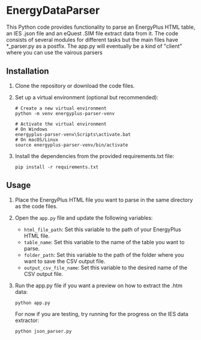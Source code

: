 # EnergyDataParser

This Python code provides functionality to parse an EnergyPlus HTML table, an IES .json file and an eQuest .SIM file extract data from it. The code consists of several modules for different tasks but the main files have \*\_parser.py as a postfix. The app.py will eventually be a kind of "client" where you can use the vairous parsers

## Installation

1. Clone the repository or download the code files.

2. Set up a virtual environment (optional but recommended):

   ```shell
   # Create a new virtual environment
   python -m venv energyplus-parser-venv

   # Activate the virtual environment
   # On Windows
   energyplus-parser-venv\Scripts\activate.bat
   # On macOS/Linux
   source energyplus-parser-venv/bin/activate
   ```

3. Install the dependencies from the provided requirements.txt file:
   ```shell
   pip install -r requirements.txt
   ```

## Usage

1. Place the EnergyPlus HTML file you want to parse in the same directory as the code files.

2. Open the `app.py` file and update the following variables:

   - `html_file_path`: Set this variable to the path of your EnergyPlus HTML file.
   - `table_name`: Set this variable to the name of the table you want to parse.
   - `folder_path`: Set this variable to the path of the folder where you want to save the CSV output file.
   - `output_csv_file_name`: Set this variable to the desired name of the CSV output file.

3. Run the app.py file if you want a preview on how to extract the .htm data:

   ```shell
   python app.py
   ```

   For now if you are testing, try running for the progress on the IES data extractor:

   ```shell
   python json_parser.py
   ```

